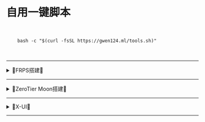 # 自用一键脚本

<br />

		bash -c "$(curl -fsSL https://gwen124.ml/tools.sh)"

<br />
		


---

<details>
<summary>🔻FRPS搭建🔻</summary>
<br>

- 脚本下载完成后安装
```sh
chmod 700 ./install-frps.sh
./install-frps.sh install
```

- Update
```sh
./install-frps.sh update
```

- Uninstall
```sh
../install-frps.sh uninstall
```

<br />
</details>

---

<details>
<summary>🔻ZeroTier Moon搭建🔻</summary>
<br>

- 安装ZeroTier后先保存本机[ d71XXXXXX ]地址
```sh
*** Waiting for identity generation...

*** Success! You are ZeroTier address [ d71XXXXXX ]
```

- 云服务器填写ZeroTier ID加入虚拟网络
```sh
sudo zerotier-cli join 8bd5124fd****3d4
```

- 配置 Moon
- 进入 zerotier-one 程序所在的目录，默认为 /var/lib/zerotier-one。
```sh
cd /var/lib/zerotier-one
```

- 生成 moon.json 配置文件
```sh
sudo zerotier-idtool initmoon identity.public >> moon.json
```

- 编辑 moon.json 配置文件
- 将配置文件中的 "stableEndpoints": [] 修改成 "stableEndpoints": ["ServerIP/9993"]，将 ServerIP 替换成云服务器的公网IP。
```sh
sudo nano moon.json
```

- 生成 .moon 文件
```sh
sudo zerotier-idtool genmoon moon.json
```

- 将生成的 000000xxxxxxxxxx.moon 移动到 moons.d 目录
- moon 配置文件的名一般为10个前导零+本机的节点ID
```sh
sudo mkdir moons.d
sudo mv ./*.moon ./moons.d/
```

- 重启 zerotier-one 服务
```sh
sudo systemctl restart zerotier-one
```

- OpenWrt设置
- 加入 Moon
- 将命令中的两组 xxxxxxxxxx 都替换成 moon 的节点ID（本机ZeroTier地址）。
```sh
zerotier-cli orbit xxxxxxxxxx xxxxxxxxxx
```

- 检查是否添加成功
```sh
zerotier-cli listpeers
```
- ZeroTier插件设置
- 网络接口添加zt开头适配器，填写ZeroTier对应IP地址
- 创建/分配防火墙区域选择Lan
- 进入防火墙自定义规则中添加如下规则（替换掉ztxxxxxx）
```sh
iptables -I FORWARD -i ztxxxxxx -j ACCEPT
iptables -I FORWARD -o ztxxxxxx -j ACCEPT
iptables -t nat -I POSTROUTING -o ztxxxxxx -j MASQUERADE
```

<br />
</details>

---



<details>
<summary>🔻X-UI🔻</summary>
<br>

- 宝塔找到**站点设置**，找到**伪静态**，在复选框中选择网站相应源码的伪静态样式，确保站点一切正常。

- 配置 Nginx 反向代理
admin：设置的xui面板路径
2023：设置的xui面板端口
Date：设置的节点WS路径
12345：设置的节点端口

```sh
location ^~ /admin {
    proxy_pass http://127.0.0.1:2023/admin;
    proxy_set_header Host $host;
    proxy_set_header X-Real-IP $remote_addr;
    proxy_set_header X-Forwarded-For $proxy_add_x_forwarded_for;
}
location /Date {
        proxy_redirect off;
        proxy_pass http://127.0.0.1:12345;
        proxy_http_version 1.1;
        proxy_set_header Upgrade $http_upgrade;
        proxy_set_header Connection "upgrade";
        proxy_set_header Host $http_host;
        proxy_read_timeout 300s;
        # Show realip in v2ray access.log
        proxy_set_header X-Real-IP $remote_addr;
        proxy_set_header X-Forwarded-For $proxy_add_x_forwarded_for;
  }
```

- 宝塔面板软件商店——
已安装——Nginx——设置——重载配置——重启


<br />
</details>

---